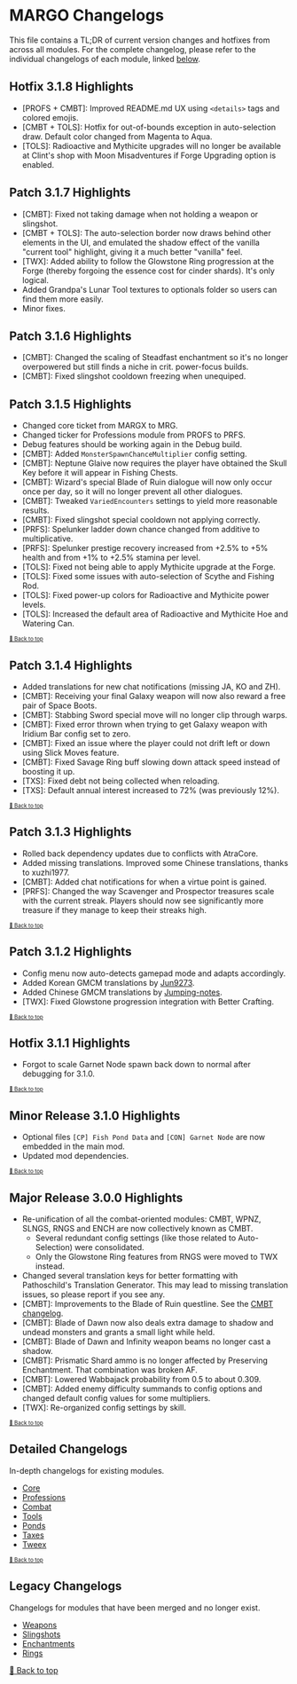 ﻿# MARGO Changelogs

This file contains a TL;DR of current version changes and hotfixes from across all modules. For the complete changelog, please refer to the individual changelogs of each module, linked [below](#detailed-changelogs).

## Hotfix 3.1.8 Highlights

* [PROFS + CMBT]: Improved README.md UX using `<details>` tags and colored emojis.
* [CMBT + TOLS]: Hotfix for out-of-bounds exception in auto-selection draw. Default color changed from Magenta to Aqua.
* [TOLS]: Radioactive and Mythicite upgrades will no longer be available at Clint's shop with Moon Misadventures if Forge Upgrading option is enabled.

## Patch 3.1.7 Highlights

* [CMBT]: Fixed not taking damage when not holding a weapon or slingshot.
* [CMBT + TOLS]: The auto-selection border now draws behind other elements in the UI, and emulated the shadow effect of the vanilla "current tool" highlight, giving it a much better "vanilla" feel.
* [TWX]: Added ability to follow the Glowstone Ring progression at the Forge (thereby forgoing the essence cost for cinder shards). It's only logical.
* Added Grandpa's Lunar Tool textures to optionals folder so users can find them more easily.
* Minor fixes.

## Patch 3.1.6 Highlights

* [CMBT]: Changed the scaling of Steadfast enchantment so it's no longer overpowered but still finds a niche in crit. power-focus builds.
* [CMBT]: Fixed slingshot cooldown freezing when unequiped.

## Patch 3.1.5 Highlights

* Changed core ticket from MARGX to MRG.
* Changed ticker for Professions module from PROFS to PRFS.
* Debug features should be working again in the Debug build.
* [CMBT]: Added `MonsterSpawnChanceMultiplier` config setting.
* [CMBT]: Neptune Glaive now requires the player have obtained the Skull Key before it will appear in Fishing Chests.
* [CMBT]: Wizard's special Blade of Ruin dialogue will now only occur once per day, so it will no longer prevent all other dialogues.
* [CMBT]: Tweaked `VariedEncounters` settings to yield more reasonable results.
* [CMBT]: Fixed slingshot special cooldown not applying correctly.
* [PRFS]: Spelunker ladder down chance changed from additive to multiplicative.
* [PRFS]: Spelunker prestige recovery increased from +2.5% to +5% health and from +1% to +2.5% stamina per level.
* [TOLS]: Fixed not being able to apply Mythicite upgrade at the Forge.
* [TOLS]: Fixed some issues with auto-selection of Scythe and Fishing Rod.
* [TOLS]: Fixed power-up colors for Radioactive and Mythicite power levels.
* [TOLS]: Increased the default area of Radioactive and Mythicite Hoe and Watering Can.

<sup><sup>[🔼 Back to top](#margo-changelogs)</sup></sup>

## Patch 3.1.4 Highlights

* Added translations for new chat notifications (missing JA, KO and ZH).
* [CMBT]: Receiving your final Galaxy weapon will now also reward a free pair of Space Boots.
* [CMBT]: Stabbing Sword special move will no longer clip through warps.
* [CMBT]: Fixed error thrown when trying to get Galaxy weapon with Iridium Bar config set to zero.
* [CMBT]: Fixed an issue where the player could not drift left or down using Slick Moves feature.
* [CMBT]: Fixed Savage Ring buff slowing down attack speed instead of boosting it up.
* [TXS]: Fixed debt not being collected when reloading.
* [TXS]: Default annual interest increased to 72% (was previously 12%).

<sup><sup>[🔼 Back to top](#margo-changelogs)</sup></sup>

## Patch 3.1.3 Highlights

* Rolled back dependency updates due to conflicts with AtraCore.
* Added missing translations. Improved some Chinese translations, thanks to xuzhi1977.
* [CMBT]: Added chat notifications for when a virtue point is gained.
* [PRFS]: Changed the way Scavenger and Prospector treasures scale with the current streak. Players should now see significantly more treasure if they manage to keep their streaks high.

<sup><sup>[🔼 Back to top](#margo-changelogs)</sup></sup>

## Patch 3.1.2 Highlights

* Config menu now auto-detects gamepad mode and adapts accordingly.
* Added Korean GMCM translations by [Jun9273](https://github.com/Jun9273).
* Added Chinese GMCM translations by [Jumping-notes](https://github.com/Jumping-notes).
* [TWX]: Fixed Glowstone progression integration with Better Crafting.

<sup><sup>[🔼 Back to top](#margo-changelogs)</sup></sup>

## Hotfix 3.1.1 Highlights

* Forgot to scale Garnet Node spawn back down to normal after debugging for 3.1.0.

<sup><sup>[🔼 Back to top](#margo-changelogs)</sup></sup>

## Minor Release 3.1.0 Highlights

* Optional files `[CP] Fish Pond Data` and `[CON] Garnet Node` are now embedded in the main mod.
* Updated mod dependencies.

<sup><sup>[🔼 Back to top](#margo-changelogs)</sup></sup>

## Major Release 3.0.0 Highlights

* Re-unification of all the combat-oriented modules: CMBT, WPNZ, SLNGS, RNGS and ENCH are now collectively known as CMBT.
    * Several redundant config settings (like those related to Auto-Selection) were consolidated.
    * Only the Glowstone Ring features from RNGS were moved to TWX instead.
* Changed several translation keys for better formatting with Pathoschild's Translation Generator. This may lead to missing translation issues, so please report if you see any.
* [CMBT]: Improvements to the Blade of Ruin questline. See the [CMBT changelog](Modules/Combat/CHANGELOG.md#3_0_0).
* [CMBT]: Blade of Dawn now also deals extra damage to shadow and undead monsters and grants a small light while held.
* [CMBT]: Blade of Dawn and Infinity weapon beams no longer cast a shadow.
* [CMBT]: Prismatic Shard ammo is no longer affected by Preserving Enchantment. That combination was broken AF.
* [CMBT]: Lowered Wabbajack probability from 0.5 to about 0.309.
* [CMBT]: Added enemy difficulty summands to config options and changed default config values for some multipliers.
* [TWX]: Re-organized config settings by skill.

<sup><sup>[🔼 Back to top](#margo-changelogs)</sup></sup>

## Detailed Changelogs

In-depth changelogs for existing modules.

* [Core](Modules/Core/CHANGELOG.md)
* [Professions](Modules/Professions/CHANGELOG.md)
* [Combat](Modules/Combat/CHANGELOG.md)
* [Tools](Modules/Tools/CHANGELOG.md)
* [Ponds](Modules/Ponds/CHANGELOG.md)
* [Taxes](Modules/Taxes/CHANGELOG.md)
* [Tweex](Modules/Tweex/CHANGELOG.md)

<sup><sup>[🔼 Back to top](#margo-changelogs)</sup></sup>

## Legacy Changelogs

Changelogs for modules that have been merged and no longer exist.

* [Weapons](Modules/Combat/resources/legacy/CHANGELOG_WPNZ.md)
* [Slingshots](Modules/Combat/resources/legacy/CHANGELOG_SLNGS.md)
* [Enchantments](Modules/Combat/resources/legacy/CHANGELOG_ENCH.md)
* [Rings](Modules/Combat/resources/legacy/CHANGELOG_RNGS.md)

[🔼 Back to top](#margo-changelogs)